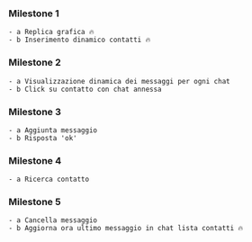 ### Milestone 1 
    - a Replica grafica 🔥
    - b Inserimento dinamico contatti 🔥

### Milestone 2
    - a Visualizzazione dinamica dei messaggi per ogni chat
    - b Click su contatto con chat annessa

### Milestone 3
    - a Aggiunta messaggio
    - b Risposta 'ok'

### Milestone 4
    - a Ricerca contatto 

### Milestone 5
    - a Cancella messaggio
    - b Aggiorna ora ultimo messaggio in chat lista contatti 🔥